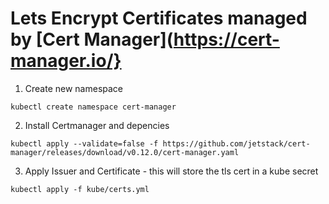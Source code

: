 # Lets Encrypt Certificates managed by [Cert Manager](https://cert-manager.io/}

1. Create new namespace

```
kubectl create namespace cert-manager
```

2. Install Certmanager and depencies

```
kubectl apply --validate=false -f https://github.com/jetstack/cert-manager/releases/download/v0.12.0/cert-manager.yaml
```

3. Apply Issuer and Certificate - this will store the tls cert in a kube secret

```
kubectl apply -f kube/certs.yml
```
